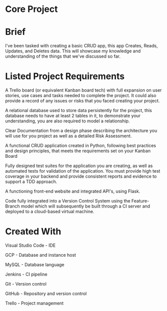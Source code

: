 # Core Project

# Brief 

I've been tasked with creating a basic CRUD app, this app Creates, Reads, Updates, and Deletes data. This will showcase my knowledge and understanding of the things that we've discussed so far. 

# Listed Project Requirements

A Trello board (or equivalent Kanban board tech) with full expansion on user stories, use cases and tasks needed to complete the project. It could also provide a record of any issues or risks that you faced creating your project. 

A relational database used to store data persistently for the project, this database needs to have at least 2 tables in it, to demonstrate your understanding, you are also required to model a relationship.

Clear Documentation from a design phase describing the architecture you will use for you project as well as a detailed Risk Assessment.

A functional CRUD application created in Python, following best practices and design principles, that meets the requirements set on your Kanban Board

Fully designed test suites for the application you are creating, as well as automated tests for validation of the application. You must provide high test coverage in your backend and provide consistent reports and evidence to support a TDD approach.

A functioning front-end website and integrated API's, using Flask.

Code fully integrated into a Version Control System using the Feature-Branch model which will subsequently be built through a CI server and deployed to a cloud-based virtual machine.

# Created With

Visual Studio Code - IDE

GCP - Database and instance host

MySQL - Database language

Jenkins - CI pipeline

Git - Version control

GitHub - Repository and version control

Trello - Project management
